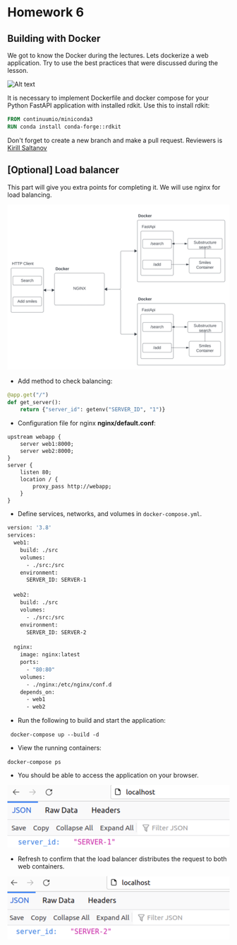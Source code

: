 # Homework 6
## Building with Docker

We got to know the Docker during the lectures. Lets dockerize a web application.
Try to use the best practices that were discussed during the lesson.

<img title="a title" alt="Alt text" src="../../images/3.png">

It is necessary to implement Dockerfile and docker compose for your Python FastAPI application with installed rdkit.
Use this to install rdkit:

```dockerfile
FROM continuumio/miniconda3
RUN conda install conda-forge::rdkit
```

Don't forget to create a new branch and make a pull request. 
Reviewers is [Kirill Saltanov](https://github.com/Saltanofff)

## **[Optional]** Load balancer

This part will give you extra points for completing it. We will use nginx for load balancing.

<img title="a title" alt="Alt text" src="../../images/nginx.png">

- Add method to check balancing:
```python
@app.get("/")
def get_server():
    return {"server_id": getenv("SERVER_ID", "1")}
```

- Configuration file for nginx **nginx/default.conf**:

```commandline
upstream webapp {
    server web1:8000;
    server web2:8000;
}
server {
    listen 80;
    location / {
        proxy_pass http://webapp;
    }
}
```

- Define services, networks, and volumes in `docker-compose.yml`.
```dockerfile
version: '3.8'
services:
  web1:
    build: ./src
    volumes:
      - ./src:/src
    environment:
      SERVER_ID: SERVER-1

  web2:
    build: ./src
    volumes:
      - ./src:/src
    environment:
      SERVER_ID: SERVER-2

  nginx:
    image: nginx:latest
    ports:
      - "80:80"
    volumes:
      - ./nginx:/etc/nginx/conf.d
    depends_on:
      - web1
      - web2
```

- Run the following to build and start the application:

` docker-compose up --build -d`

- View the running containers:

`docker-compose ps`

- You should be able to access the application on your browser.

<img title="a title" alt="Alt text" src="../../images/server1.png">

- Refresh to confirm that the load balancer distributes the request to both web containers.

<img title="a title" alt="Alt text" src="../../images/server2.png">